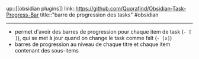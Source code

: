 up::[[obsidian plugins]]
link::https://github.com/Quorafind/Obsidian-Task-Progress-Bar
title::"barre de progression des tasks"
#obsidian 

----
 - permet d'avoir des barres de progression pour chaque item de task (`- [ ]`), qui se met à jour quand on change le task comme faît (`- [x]`)
 - barres de progression au niveau de chaque titre et chaque item contenant des sous-items

